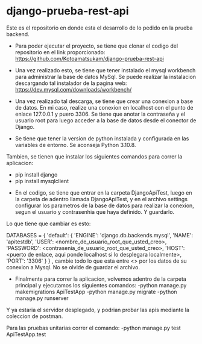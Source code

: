 # django-prueba-rest-api
Este es el repositorio en donde esta el desarrollo de lo pedido en la prueba backend.

* Para poder ejecutar el proyecto, se tiene que clonar el codigo del repositorio en el link
proporcionado: https://github.com/Kotoamatsukam/django-prueba-rest-api

* Una vez realizado esto, se tiene que tener instalado el mysql workbench para administrar
la base de datos MySql. Se puede realizar la instalacion descargando tal instalador de la pagina web:
https://dev.mysql.com/downloads/workbench/

* Una vez realizado tal descarga, se tiene que crear una conexion a base de datos. En mi caso,
realize una conexion en localhost con el punto de enlace 127.0.0.1 y puero 3306. Se tiene que anotar
la contraseña y el usuario root para luego acceder a la base de datos desde el conector de Django.

* Se tiene que tener la version de python instalada y configurada en las variables de entorno.
Se aconseja Python 3.10.8.

Tambien, se tienen que instalar los siguientes comandos para correr la aplicacion:
- pip install django
- pip install mysqlclient

* En el codigo, se tiene que entrar en la carpeta DjangoApiTest, luego en la carpeta de adentro llamada
DjangoApiTest, y en el archivo settings configurar los parametros de la base de datos para realizar
la conexion, segun el usuario y contrasenhia que haya definido. Y guardarlo.

Lo que tiene que cambiar es esto:

DATABASES = {
    'default': {
        'ENGINE': 'django.db.backends.mysql',
        'NAME': 'apitestdb',
        'USER': <nombre_de_usuario_root_que_usted_creo>,
        'PASSWORD': <contrasenia_de_usuario_root_que_usted_creo>,
        'HOST': <puerto de enlace, aqui ponde localhost si lo desplegara localmente>,
        'PORT': '3306'
    }
}
,
cambie todo lo que esta entre <> por los datos de su conexion a Mysql. No se olvide de guardar el archivo.

* Finalmente para correr la aplicacion, volvemos adentro de la carpeta principal y ejecutamos los siguientes comandos:
-python manage.py makemigrations ApiTestApp
-python manage.py migrate
-python manage.py runserver

Y ya estaria el servidor desplegado, y podrian probar las apis mediante la coleccion de postman.

Para las pruebas unitarias correr el comando:
-python manage.py test ApiTestApp.test


